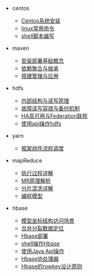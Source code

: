 * centos
  * [Centos系统安装](centos/1.介绍与安装部署)
  * [linux常用命令](centos/2.常用管理命令解析)
  * [shell脚本编写](centos/3.常用Shell编程命令)

* maven
  * [安装部署基础概念](maven/1.安装部署基础概念)
  * [依赖聚合与继承](maven/2.依赖聚合与继承)
  * [搭建管理与应用](maven/3.搭建管理与应用)

* hdfs
  * [内部结构与读写原理](hdfs/1.内部结构与读写原理)
  * [故障读写容错与备份机制](hdfs/2.故障读写容错与备份机制)
  * [HA高可用与Federation联邦](hdfs/3.HA高可用与Federation联邦)
  * [使用api操作hdfs](hdfs/4.使用api操作hdfs)

* yarn
  * [框架组件流程调度](yarn/1.框架组件流程调度)

* mapReduce
  * [执行过程详解](mapreduce/1.执行过程详解)
  * [MR原理解析](mapreduce/2.MR原理解析)
  * [分片混洗详解](mapreduce/3.分片混洗详解)
  * [编程模型](mapreduce/4.编程模型)

* hbase
  * [模型坐标结构访问场景](hbase/1.模型坐标结构访问场景)
  * [合并分裂数据定位](hbase/2.合并分裂数据定位)
  * [Hbase部署](hbase/3.Hbase部署)
  * [shell操作Hbase](hbase/4.shell操作Hbase)
  * [使用Java Api操作](hbase/5.使用Java%20Api操作)
  * [Hbase协处理器](hbase/6.Hbase协处理器)
  * [Hbase的rowkey设计原则](hbase/7.Hbase的rowkey设计原则)

